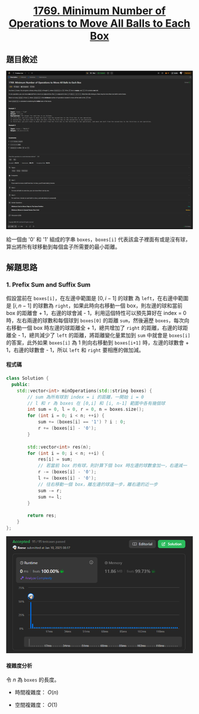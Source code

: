 # <center> [1769. Minimum Number of Operations to Move All Balls to Each Box](https://leetcode.com/problems/minimum-number-of-operations-to-move-all-balls-to-each-box/description/) </center>

## 題目敘述

[![](https://raw.githubusercontent.com/reese60525/ForPicGo/main/Pictures202501100759663.png)](https://raw.githubusercontent.com/reese60525/ForPicGo/main/Pictures202501100759663.png)

給一個由 '0' 和 '1' 組成的字串 `boxes`，`boxes[i]` 代表該盒子裡面有或是沒有球，算出將所有球移動到每個盒子所需要的最小距離。

## 解題思路

### 1. Prefix Sum and Suffix Sum

假設當前在 `boxes[i]`，在左邊中範圍是 $[0, i-1]$ 的球數  為 `left`，在右邊中範圍是 $[i, n-1]$ 的球數為 `right`，如果此時向右移動一個 box，則左邊的球和當前 box 的距離會 + 1，右邊的球會減 - 1，利用這個特性可以預先算好在 index = 0 時，左右兩邊的球數和每個球到 `boxes[0]` 的距離 `sum`，然後遍歷 `boxes`，每次向右移動一個 box 時左邊的球距離全 + 1，總共增加了 `right` 的距離，右邊的球距離全 - 1，總共減少了 `left` 的距離，將距離變化量累加到 `sum` 中就會是 `boxes[i]` 的答案，此外如果 `boxes[i]` 為 1 則向右移動到 `boxes[i+1]` 時，左邊的球數會 + 1，右邊的球數會 - 1，所以 `left` 和 `right` 要相應的做加減。

#### 程式碼

```cpp {.line-numbers}
class Solution {
  public:
    std::vector<int> minOperations(std::string boxes) {
        // sum 為所有球到 index = i 的距離，一開始 i = 0
        // l 和 r 為 boxes 在 [0,i] 和 [i, n-1] 範圍中各有幾個球
        int sum = 0, l = 0, r = 0, n = boxes.size();
        for (int i = 0; i < n; ++i) {
            sum += (boxes[i] == '1') ? i : 0;
            r += (boxes[i] - '0');
        }

        std::vector<int> res(n);
        for (int i = 0; i < n; ++i) {
            res[i] = sum;
            // 若當前 box 的有球，則計算下個 box 時左邊的球數會加一，右邊減一
            r -= (boxes[i] - '0');
            l += (boxes[i] - '0');
            // 往右移動一個 box，離左邊的球遠一步，離右邊的近一步
            sum -= r;
            sum += l;
        }

        return res;
    }
};
```

[![](https://raw.githubusercontent.com/reese60525/ForPicGo/main/Pictures202501100817527.png)](https://raw.githubusercontent.com/reese60525/ForPicGo/main/Pictures202501100817527.png)

#### 複雜度分析

令 $n$ 為 `boxes` 的長度。

- 時間複雜度： $O(n)$

- 空間複雜度： $O(1)$
